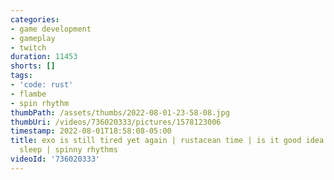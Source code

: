 ```yaml
---
categories:
- game development
- gameplay
- twitch
duration: 11453
shorts: []
tags:
- 'code: rust'
- flambe
- spin rhythm
thumbPath: /assets/thumbs/2022-08-01-23-58-08.jpg
thumbUri: /videos/736020333/pictures/1578123006
timestamp: 2022-08-01T18:58:08-05:00
title: exo is still tired yet again | rustacean time | is it good idea to code when
  sleep | spinny rhythms
videoId: '736020333'
---
```


